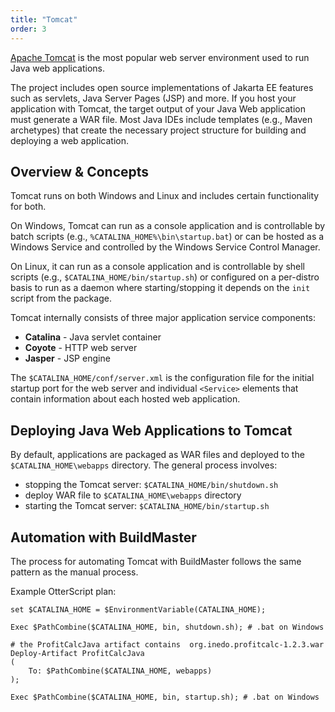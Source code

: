 ```yaml
---
title: "Tomcat"
order: 3
---
```



[Apache Tomcat](https://tomcat.apache.org/) is the most popular web server environment used to run Java web applications. 

The project includes open source implementations of Jakarta EE features such as servlets, Java Server Pages (JSP) and more. If you host your application with Tomcat, the target output of your Java Web application must generate a WAR file. Most Java IDEs include templates (e.g., Maven archetypes) that create the necessary project structure for building and deploying a web application.

## Overview & Concepts 

Tomcat runs on both Windows and Linux and includes certain functionality for both.

On Windows, Tomcat can run as a console application and is controllable by batch scripts (e.g., `%CATALINA_HOME%\bin\startup.bat`) or can be hosted as a Windows Service and controlled by the Windows Service Control Manager. 

On Linux, it can run as a console application and is controllable by shell scripts (e.g., `$CATALINA_HOME/bin/startup.sh`) or configured on a per-distro basis to run as a daemon where starting/stopping it depends on the `init` script from the package.

Tomcat internally consists of three major application service components:

 - **Catalina** - Java servlet container
 - **Coyote** - HTTP web server
 - **Jasper** - JSP engine

The `$CATALINA_HOME/conf/server.xml` is the configuration file for the initial startup port for the web server and individual `<Service>` elements that contain information about each hosted web application.

## Deploying Java Web Applications to Tomcat 

By default, applications are packaged as WAR files and deployed to the `$CATALINA_HOME\webapps` directory.  The general process involves:

  - stopping the Tomcat server: `$CATALINA_HOME/bin/shutdown.sh`
  - deploy WAR file to `$CATALINA_HOME\webapps` directory
  - starting the Tomcat server: `$CATALINA_HOME/bin/startup.sh`

## Automation with BuildMaster

The process for automating Tomcat with BuildMaster follows the same pattern as the manual process.

Example OtterScript plan:
```
set $CATALINA_HOME = $EnvironmentVariable(CATALINA_HOME);

Exec $PathCombine($CATALINA_HOME, bin, shutdown.sh); # .bat on Windows

# the ProfitCalcJava artifact contains  org.inedo.profitcalc-1.2.3.war
Deploy-Artifact ProfitCalcJava
(
    To: $PathCombine($CATALINA_HOME, webapps)
);

Exec $PathCombine($CATALINA_HOME, bin, startup.sh); # .bat on Windows
```